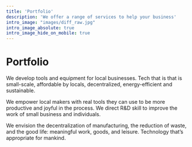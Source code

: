 ```yaml
---
title: 'Portfolio'
description: 'We offer a range of services to help your business'
intro_image: "images/diff_raw.jpg"
intro_image_absolute: true
intro_image_hide_on_mobile: true
---
```


# Portfolio

We develop tools and equipment for local businesses. Tech that is that is small-scale, affordable by locals, decentralized, energy-efficient and sustainable.

We empower local makers with real tools they can use to be more productive and joyful in the process. We direct R&D skill to improve the work of small business and individuals.

We envision the decentralization of manufacturing, the reduction of waste, and the good life: meaningful work, goods, and leisure. Technology that’s appropriate for mankind.